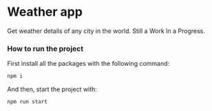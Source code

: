 # Weather app

Get weather details of any city in the world. Still a Work In a Progress.

### How to run the project
First install all the packages with the following command:
```bash
npm i
```
And then, start the project with:
```bash
npm run start
```

